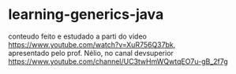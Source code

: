 # learning-generics-java

conteudo feito e estudado a parti do video https://www.youtube.com/watch?v=XuR756Q37bk, <br>
apresentado pelo prof. Nélio, no canal devsuperior https://www.youtube.com/channel/UC3twHmWQwtqEO7u-gB_2f7g
